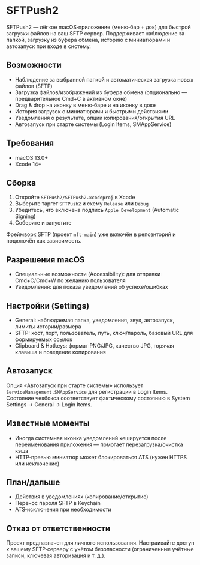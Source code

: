 # SFTPush2

SFTPush2 — лёгкое macOS‑приложение (меню‑бар + док) для быстрой загрузки файлов на ваш SFTP сервер. Поддерживает наблюдение за папкой, загрузку из буфера обмена, историю с миниатюрами и автозапуск при входе в систему.

## Возможности
- Наблюдение за выбранной папкой и автоматическая загрузка новых файлов (SFTP)
- Загрузка файлов/изображений из буфера обмена (опционально — предварительное Cmd+C в активном окне)
- Drag & drop на иконку в меню‑баре и на иконку в доке
- История загрузок с миниатюрами и быстрыми действиями
- Уведомления о результате, опции копирования/открытия URL
- Автозапуск при старте системы (Login Items, SMAppService)

## Требования
- macOS 13.0+
- Xcode 14+

## Сборка
1. Откройте `SFTPush2/SFTPush2.xcodeproj` в Xcode
2. Выберите таргет `SFTPush2` и схему `Release` или `Debug`
3. Убедитесь, что включена подпись `Apple Development` (Automatic Signing)
4. Соберите и запустите

Фреймворк SFTP (проект `mft-main`) уже включён в репозиторий и подключён как зависимость.

## Разрешения macOS
- Специальные возможности (Accessibility): для отправки Cmd+C/Cmd+W по желанию пользователя
- Уведомления: для показа уведомлений об успехе/ошибках

## Настройки (Settings)
- General: наблюдаемая папка, уведомления, звук, автозапуск, лимиты истории/размера
- SFTP: хост, порт, пользователь, путь, ключ/пароль, базовый URL для формируемых ссылок
- Clipboard & Hotkeys: формат PNG/JPG, качество JPG, горячая клавиша и поведение копирования

## Автозапуск
Опция «Автозапуск при старте системы» использует `ServiceManagement.SMAppService` для регистрации в Login Items. Состояние чекбокса соответствует фактическому состоянию в System Settings → General → Login Items.

## Известные моменты
- Иногда системная иконка уведомлений кешируется после переименования приложения — помогает перезагрузка/очистка кэша
- HTTP‑превью миниатюр может блокироваться ATS (нужен HTTPS или исключение)

## План/дальше
- Действия в уведомлениях (копирование/открытие)
- Перенос пароля SFTP в Keychain
- ATS‑исключения при необходимости

## Отказ от ответственности
Проект предназначен для личного использования. Настраивайте доступ к вашему SFTP‑серверу с учётом безопасности (ограниченные учётные записи, ключевая авторизация и т. д.).
